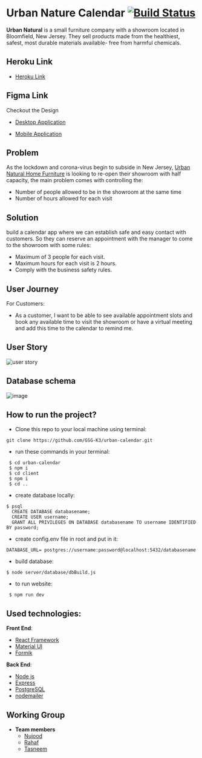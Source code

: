 # Urban Nature Calendar [![Build Status](https://travis-ci.org/GSG-K3/urban-calendar.svg?branch=master)](https://travis-ci.org/GSG-K3/urban-calendar)

**Urban Natural** is a small furniture company with a showroom located in Bloomfield, New Jersey. They sell products made from the healthiest, safest, most durable materials available- free from harmful chemicals.

## Heroku Link

 - [Heroku Link](https://urbancalendar.herokuapp.com/)

## Figma Link

Checkout the Design
- [Desktop Application](https://www.figma.com/file/YQQSvG5DrJoJWaqlr8qpmd/urban-natural-home?node-id=0%3A1)

- [Mobile Application](https://www.figma.com/file/HoRxhtr24UIomHNurCH6b7/Appointment-app?node-id=0%3A1)

## Problem

As the lockdown and corona-virus begin to subside in New Jersey, [Urban Natural Home Furniture](https://www.urbannatural.com/) is looking to re-open their showroom with half capacity, the main problem comes with controlling the:

- Number of people allowed to be in the showroom at the same time
- Number of hours allowed for each visit

## Solution

build a calendar app where we can establish safe and easy contact with customers.
So they can reserve an appointment with the manager to come to the showroom with some rules:

- Maximum of 3 people for each visit.
- Maximum hours for each visit is 2 hours.
- Comply with the business safety rules.

## User Journey

For Customers:

- As a customer, I want to be able to see available appointment slots and book any available time to visit the showroom or have a virtual meeting and add this time to the calendar to remind me.

## User Story

![user story](https://user-images.githubusercontent.com/54964739/86168141-6a994a80-bb20-11ea-908f-e28facee834b.png)

## Database schema

![image](https://user-images.githubusercontent.com/55299644/88175498-98107a00-cc2e-11ea-8fcd-de5cf2917ad0.png)


## How to run the project?

- Clone this repo to your local machine using terminal:

```shell
git clone https://github.com/GSG-K3/urban-calendar.git
```

- run these commands in your terminal:

```shell
 $ cd urban-calendar
 $ npm i
 $ cd client
 $ npm i
 $ cd ..

```
- create database locally:

```shell
$ psql
  CREATE DATABASE databasename;
  CREATE USER username;
  GRANT ALL PRIVILEGES ON DATABASE databasename TO username IDENTIFIED BY password;
```
- create config.env file in root and put in it:

```shell
DATABASE_URL= postgres://username:password@localhost:5432/databasename
```
- build database:

```shell
$ node server/database/dbBuild.js
```
- to run website:

```shell
 $ npm run dev
 ```

## Used technologies:

**Front End**:

- [React Framework](https://reactjs.org/)
- [Material UI](https://material-ui.com/)
- [Formik](https://www.thoughtworks.com/radar/languages-and-frameworks/formik)

**Back End**:

- [Node js](https://nodejs.org/en/)
- [Express](https://expressjs.com/)
- [PostgreSQL](https://www.postgresql.org/)
- [nodemailer](https://nodemailer.com)

## Working Group

- **Team members**
  - [Nujood](https://github.com/Jood80)
  - [Rahaf](https://github.com/Rahaf-96)
  - [Tasneem](https://github.com/tasneembhiri)
